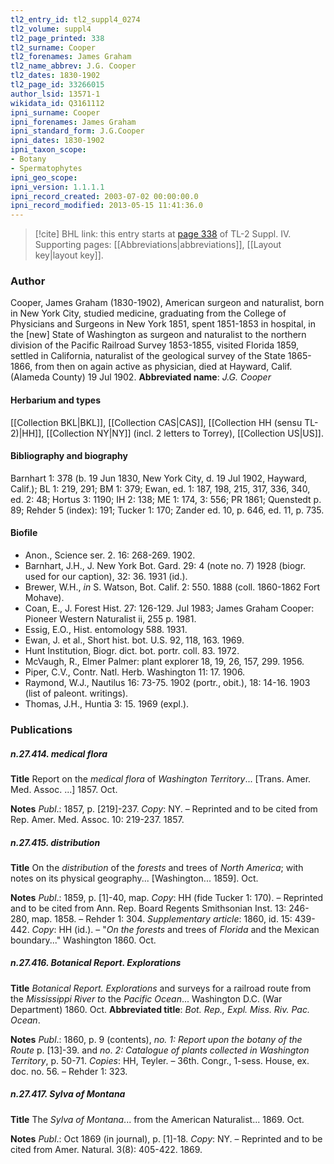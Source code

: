 ```yaml
---
tl2_entry_id: tl2_suppl4_0274
tl2_volume: suppl4
tl2_page_printed: 338
tl2_surname: Cooper
tl2_forenames: James Graham
tl2_name_abbrev: J.G. Cooper
tl2_dates: 1830-1902
tl2_page_id: 33266015
author_lsid: 13571-1
wikidata_id: Q3161112
ipni_surname: Cooper
ipni_forenames: James Graham
ipni_standard_form: J.G.Cooper
ipni_dates: 1830-1902
ipni_taxon_scope: 
- Botany
- Spermatophytes
ipni_geo_scope: 
ipni_version: 1.1.1.1
ipni_record_created: 2003-07-02 00:00:00.0
ipni_record_modified: 2013-05-15 11:41:36.0
---
```



> [!cite] BHL link: this entry starts at [page 338](https://www.biodiversitylibrary.org/page/33266015) of TL-2 Suppl. IV.
> Supporting pages: [[Abbreviations|abbreviations]], [[Layout key|layout key]].

### Author

Cooper, James Graham (1830-1902), American surgeon and naturalist, born in New York City, studied medicine, graduating from the College of Physicians and Surgeons in New York 1851, spent 1851-1853 in hospital, in the \[new\] State of Washington as surgeon and naturalist to the northern division of the Pacific Railroad Survey 1853-1855, visited Florida 1859, settled in California, naturalist of the geological survey of the State 1865-1866, from then on again active as physician, died at Hayward, Calif. (Alameda County) 19 Jul 1902. 
**Abbreviated name**: *J.G. Cooper*

#### Herbarium and types

[[Collection BKL|BKL]], [[Collection CAS|CAS]], [[Collection HH (sensu TL-2)|HH]], [[Collection NY|NY]] (incl. 2 letters to Torrey), [[Collection US|US]].

#### Bibliography and biography

Barnhart 1: 378 (b. 19 Jun 1830, New York City, d. 19 Jul 1902, Hayward, Calif.); BL 1: 219, 291; BM 1: 379; Ewan, ed. 1: 187, 198, 215, 317, 336, 340, ed. 2: 48; Hortus 3: 1190; IH 2: 138; ME 1: 174, 3: 556; PR 1861; Quenstedt p. 89; Rehder 5 (index): 191; Tucker 1: 170; Zander ed. 10, p. 646, ed. 11, p. 735.

#### Biofile

- Anon., Science ser. 2. 16: 268-269. 1902.
- Barnhart, J.H., J. New York Bot. Gard. 29: 4 (note no. 7) 1928 (biogr. used for our caption), 32: 36. 1931 (id.).
- Brewer, W.H., *in* S. Watson, Bot. Calif. 2: 550. 1888 (coll. 1860-1862 Fort Mohave).
- Coan, E., J. Forest Hist. 27: 126-129. Jul 1983; James Graham Cooper: Pioneer Western Naturalist ii, 255 p. 1981.
- Essig, E.O., Hist. entomology 588. 1931.
- Ewan, J. et al., Short hist. bot. U.S. 92, 118, 163. 1969.
- Hunt Institution, Biogr. dict. bot. portr. coll. 83. 1972.
- McVaugh, R., Elmer Palmer: plant explorer 18, 19, 26, 157, 299. 1956.
- Piper, C.V., Contr. Natl. Herb. Washington 11: 17. 1906.
- Raymond, W.J., Nautilus 16: 73-75. 1902 (portr., obit.), 18: 14-16. 1903 (list of paleont. writings).
- Thomas, J.H., Huntia 3: 15. 1969 (expl.).

### Publications

##### n.27.414. medical flora

**Title**
Report on the *medical flora* of *Washington Territory*... \[Trans. Amer. Med. Assoc. ...\] 1857. Oct.

**Notes**
*Publ*.: 1857, p. \[219\]-237. *Copy*: NY. – Reprinted and to be cited from Rep. Amer. Med. Assoc. 10: 219-237. 1857.

##### n.27.415. distribution

**Title**
On the *distribution* of the *forests* and trees of *North America*; with notes on its physical geography... \[Washington... 1859\]. Oct.

**Notes**
*Publ*.: 1859, p. \[1\]-40, map. *Copy*: HH (fide Tucker 1: 170). – Reprinted and to be cited from Ann. Rep. Board Regents Smithsonian Inst. 13: 246-280, map. 1858. – Rehder 1: 304.
*Supplementary article*: 1860, id. 15: 439-442. *Copy*: HH (id.). – "*On the forests* and trees of *Florida* and the Mexican boundary..." Washington 1860. Oct.

##### n.27.416. Botanical Report. Explorations

**Title**
*Botanical Report. Explorations* and surveys for a railroad route from the *Mississippi* *River to* the *Pacific Ocean*... Washington D.C. (War Department) 1860. Oct.
**Abbreviated title**: *Bot. Rep., Expl. Miss. Riv. Pac. Ocean*.

**Notes**
*Publ*.: 1860, p. 9 (contents), *no. 1: Report upon the botany of the Route* p. \[13\]-39. and *no*.
*2: Catalogue of plants collected in Washington Territory*, p. 50-71. *Copies*: HH, Teyler. – 36th. Congr., 1-sess. House, ex. doc. no. 56. – Rehder 1: 323.

##### n.27.417. Sylva of Montana

**Title**
The *Sylva of Montana*... from the American Naturalist... 1869. Oct.

**Notes**
*Publ*.: Oct 1869 (in journal), p. \[1\]-18. *Copy*: NY. – Reprinted and to be cited from Amer. Natural. 3(8): 405-422. 1869.

